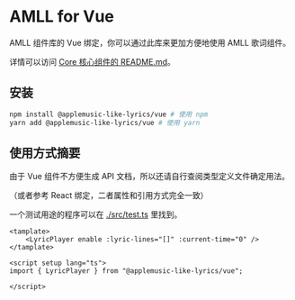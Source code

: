 # AMLL for Vue

AMLL 组件库的 Vue 绑定，你可以通过此库来更加方便地使用 AMLL 歌词组件。

详情可以访问 [Core 核心组件的 README.md](../core/README.md)。

## 安装

```bash
npm install @applemusic-like-lyrics/vue # 使用 npm
yarn add @applemusic-like-lyrics/vue # 使用 yarn
```

## 使用方式摘要

由于 Vue 组件不方便生成 API 文档，所以还请自行查阅类型定义文件确定用法。

（或者参考 React 绑定，二者属性和引用方式完全一致）

一个测试用途的程序可以在 [./src/test.ts](./src/test.ts) 里找到。

```vue
<tamplate>
    <LyricPlayer enable :lyric-lines="[]" :current-time="0" />
</tamplate>

<script setup lang="ts">
import { LyricPlayer } from "@applemusic-like-lyrics/vue";

</script>
```
